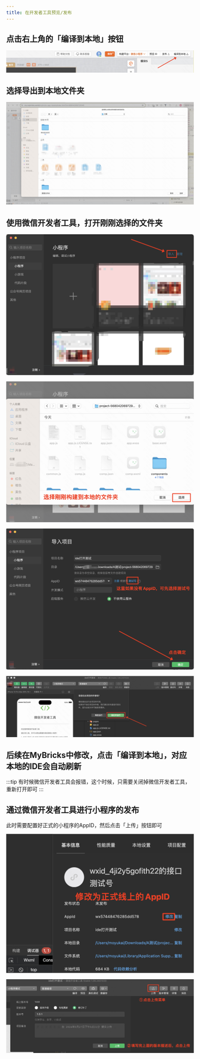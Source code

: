 ```yaml
---
title: 在开发者工具预览/发布
---
```


## 点击右上角的「编译到本地」按钮
![alt text](img/image-1.png)

## 选择导出到本地文件夹
![alt text](img/image.png)

## 使用微信开发者工具，打开刚刚选择的文件夹
![alt text](img/image-2.png)

![alt text](img/image-3.png)

![alt text](img/image-4.png)

![alt text](img/image-5.png)

## 后续在MyBricks中修改，点击「编译到本地」，对应本地的IDE会自动刷新
:::tip
有时候微信开发者工具会报错，这个时候，只需要关闭掉微信开发者工具，重新打开即可
:::

## 通过微信开发者工具进行小程序的发布
此时需要配置好正式的小程序的AppID，然后点击「上传」按钮即可

![alt text](img/image-6.png)

![alt text](img/image-7.png)